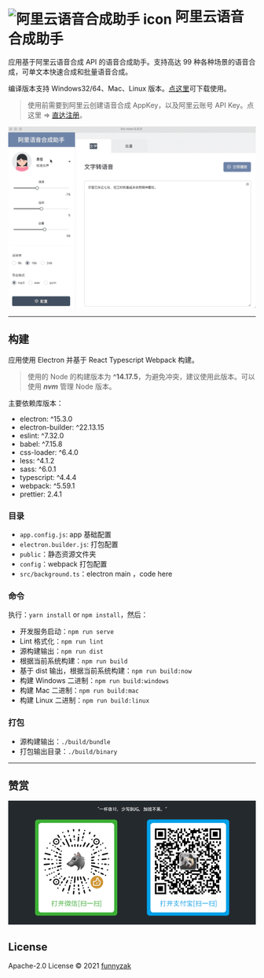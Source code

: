 # <img src="https://raw.githubusercontent.com/funnyzak/aliyun-tts-assastant/master/public/icon/256x256.png" width="60px" align="center" alt="阿里云语音合成助手 icon"> 阿里云语音合成助手

应用基于阿里云语音合成 API 的语音合成助手。支持高达 99 种各种场景的语音合成，可单文本快速合成和批量语音合成。

编译版本支持 Windows32/64、Mac、Linux 版本。[点这里](https://github.com/funnyzak/aliyun-tts-assastant/releases)可下载使用。

> 使用前需要到阿里云创建语音合成 AppKey，以及阿里云账号 API Key。点这里 => [直达注册](https://ai.aliyun.com/nls/tts)。

![批量合成](./public/_docs/assets/img/demo.gif)

---

## 构建

应用使用 Electron 并基于 React Typescript Webpack 构建。

> 使用的 Node 的构建版本为 **^14.17.5**，为避免冲突，建议使用此版本。可以使用 **_nvm_** 管理 Node 版本。

主要依赖库版本：

- electron: ^15.3.0
- electron-builder: ^22.13.15
- eslint: ^7.32.0
- babel: ^7.15.8
- css-loader: ^6.4.0
- less: ^4.1.2
- sass: ^6.0.1
- typescript: ^4.4.4
- webpack: ^5.59.1
- prettier: 2.4.1

### 目录

- `app.config.js`: app 基础配置
- `electron.builder.js`: 打包配置
- `public`：静态资源文件夹
- `config`：webpack 打包配置
- `src/background.ts`：electron main ，code here

### 命令

执行：`yarn install` or `npm install`，然后：

- 开发服务启动：`npm run serve`
- Lint 格式化：`npm run lint`
- 源构建输出：`npm run dist`
- 根据当前系统构建：`npm run build`
- 基于 dist 输出，根据当前系统构建：`npm run build:now`
- 构建 Windows 二进制：`npm run build:windows`
- 构建 Mac 二进制：`npm run build:mac`
- 构建 Linux 二进制：`npm run build:linux`

### 打包

- 源构建输出：`./build/bundle`
- 打包输出目录：`./build/binary`

---

## 赞赏

![赞赏支持](./public/_docs/assets/img/coffee.png)

## License

Apache-2.0 License © 2021 [funnyzak](https://github.com/funnyzak)
